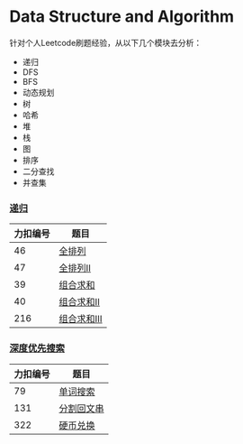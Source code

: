 # Data Structure and Algorithm
针对个人Leetcode刷题经验，从以下几个模块去分析：

+ 递归
+ DFS
+ BFS
+ 动态规划
+ 树
+ 哈希
+ 堆
+ 栈
+ 图
+ 排序
+ 二分查找
+ 并查集

### [递归](https://github.com/fkcs/Go-Data-Structure-Algorithm/tree/master/recursion)
|  力扣编号 | 题目  |
|  ----  | ----  |
| 46  | [全排列](https://github.com/fkcs/Go-Data-Structure-Algorithm/blob/master/recursion/lt46.go) |
| 47  | [全排列II](https://github.com/fkcs/Go-Data-Structure-Algorithm/blob/master/recursion/lt47.go) |
| 39  | [组合求和](https://github.com/fkcs/Go-Data-Structure-Algorithm/blob/master/recursion/lt39.go) |
| 40  | [组合求和II](https://github.com/fkcs/Go-Data-Structure-Algorithm/blob/master/recursion/lt40.go) |
| 216  | [组合求和III](https://github.com/fkcs/Go-Data-Structure-Algorithm/blob/master/recursion/lt216.go) |

### [深度优先搜索](https://github.com/fkcs/Go-Data-Structure-Algorithm/tree/master/dfs)
|  力扣编号 | 题目  |
|  ----  | ----  |
| 79  | [单词搜索](https://github.com/fkcs/Go-Data-Structure-Algorithm/blob/master/dfs/lt79.go) |
| 131  | [分割回文串](https://github.com/fkcs/Go-Data-Structure-Algorithm/blob/master/dfs/lt131.go) |
| 322  | [硬币兑换](https://github.com/fkcs/Go-Data-Structure-Algorithm/blob/master/dfs/lt322.go) |
